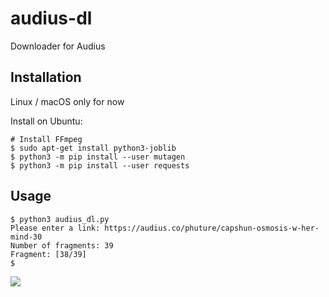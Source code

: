 # audius-dl
Downloader for Audius

## Installation
Linux / macOS only for now

Install on Ubuntu:
```
# Install FFmpeg
$ sudo apt-get install python3-joblib
$ python3 -m pip install --user mutagen
$ python3 -m pip install --user requests
```

## Usage
```
$ python3 audius_dl.py
Please enter a link: https://audius.co/phuture/capshun-osmosis-w-her-mind-30
Number of fragments: 39
Fragment: [38/39]
$
```

![](https://i.imgur.com/ne1lqar.png)
